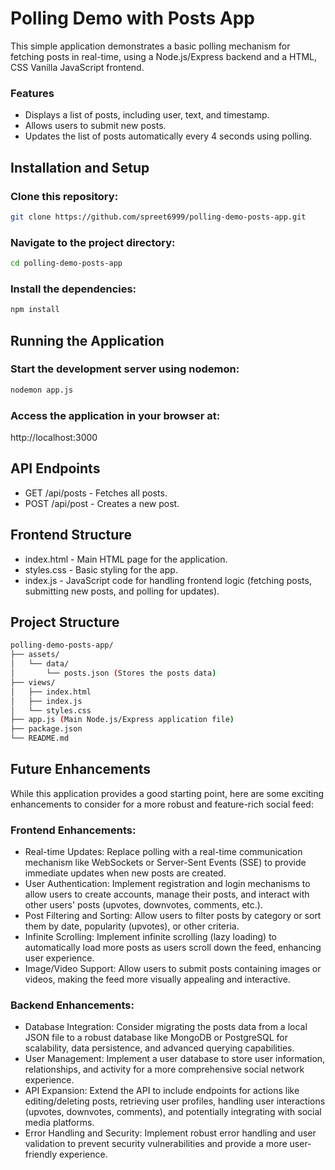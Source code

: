 # Polling Demo with Posts App

This simple application demonstrates a basic polling mechanism for fetching posts in real-time, using a Node.js/Express backend and a HTML, CSS Vanilla JavaScript frontend.

### Features

- Displays a list of posts, including user, text, and timestamp.
- Allows users to submit new posts.
- Updates the list of posts automatically every 4 seconds using polling.

## Installation and Setup

### Clone this repository:

```Bash
git clone https://github.com/spreet6999/polling-demo-posts-app.git
```

### Navigate to the project directory:

```Bash
cd polling-demo-posts-app
```

### Install the dependencies:

```Bash
npm install
```

## Running the Application

### Start the development server using nodemon:

```Bash
nodemon app.js
```

### Access the application in your browser at:

http://localhost:3000

## API Endpoints

- GET /api/posts - Fetches all posts.
- POST /api/post - Creates a new post.

## Frontend Structure

- index.html - Main HTML page for the application.
- styles.css - Basic styling for the app.
- index.js - JavaScript code for handling frontend logic (fetching posts, submitting new posts, and polling for updates).

## Project Structure

```Bash
polling-demo-posts-app/
├── assets/
│   └── data/
│       └── posts.json (Stores the posts data)
├── views/
│   ├── index.html
│   ├── index.js
│   └── styles.css
├── app.js (Main Node.js/Express application file)
├── package.json
└── README.md
```

## Future Enhancements

While this application provides a good starting point, here are some exciting enhancements to consider for a more robust and feature-rich social feed:

### Frontend Enhancements:

- Real-time Updates: Replace polling with a real-time communication mechanism like WebSockets or Server-Sent Events (SSE) to provide immediate updates when new posts are created.
- User Authentication: Implement registration and login mechanisms to allow users to create accounts, manage their posts, and interact with other users' posts (upvotes, downvotes, comments, etc.).
- Post Filtering and Sorting: Allow users to filter posts by category or sort them by date, popularity (upvotes), or other criteria.
- Infinite Scrolling: Implement infinite scrolling (lazy loading) to automatically load more posts as users scroll down the feed, enhancing user experience.
- Image/Video Support: Allow users to submit posts containing images or videos, making the feed more visually appealing and interactive.

### Backend Enhancements:

- Database Integration: Consider migrating the posts data from a local JSON file to a robust database like MongoDB or PostgreSQL for scalability, data persistence, and advanced querying capabilities.
- User Management: Implement a user database to store user information, relationships, and activity for a more comprehensive social network experience.
- API Expansion: Extend the API to include endpoints for actions like editing/deleting posts, retrieving user profiles, handling user interactions (upvotes, downvotes, comments), and potentially integrating with social media platforms.
- Error Handling and Security: Implement robust error handling and user validation to prevent security vulnerabilities and provide a more user-friendly experience.
